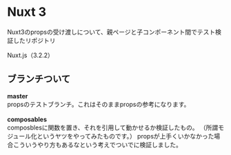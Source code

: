 # Nuxt 3 

Nuxt3のpropsの受け渡しについて、親ページと子コンポーネント間でテスト検証したリポジトリ

Nuxt.js（3.2.2）

## ブランチついて
**master**<br>
propsのテストブランチ。これはそのままpropsの参考になります。
<br><br>
**composables**<br>
composblesに関数を置き、それを引用して動かせるか検証したもの。
（所謂モジュール化というヤツをやってみたものです。）
propsが上手くいかなかった場合こういうやり方もあるなという考えでついでに検証しました。
